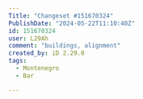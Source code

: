 ```yaml
---
Title: "Changeset #151670324"
PublishDate: "2024-05-22T11:10:40Z"
id: 151670324
user: L29Ah
comment: "buildings, alignment"
created_by: iD 2.29.0
tags:
  - Montenegro
  - Bar

---
```

